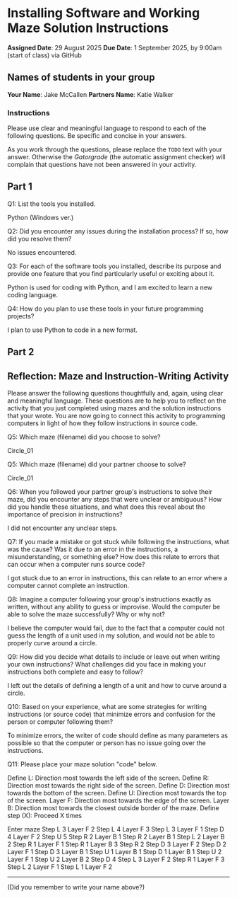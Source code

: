 # Installing Software and Working Maze Solution Instructions

**Assigned Date**: 29 August 2025
**Due Date**: 1 September 2025, by 9:00am (start of class) via GitHub

## Names of students in your group

**Your Name**: Jake McCallen
**Partners Name**: Katie Walker

### Instructions

Please use clear and meaningful language to respond to each of the following questions. Be specific and concise in your answers.

As you work through the questions, please replace the `TODO` text with your answer. Otherwise the *Gatorgrade* (the automatic assignment checker) will complain that questions have not been answered in your activity.

## Part 1

Q1: List the tools you installed.

Python (Windows ver.)

Q2: Did you encounter any issues during the installation process? If so, how did you resolve them?

No issues encountered.

Q3: For each of the software tools you installed, describe its purpose and provide one feature that you find particularly useful or exciting about it.

Python is used for coding with Python, and I am excited to learn a new coding language.

Q4: How do you plan to use these tools in your future programming projects?

I plan to use Python to code in a new format.

## Part 2

## Reflection: Maze and Instruction-Writing Activity

Please answer the following questions thoughtfully and, again, using clear and meaningful language. These questions are to help you to reflect on the activity that you just completed using mazes and the solution instructions that your wrote. You are now going to connect this activity to programming computers in light of how they follow instructions in source code.

Q5: Which maze (filename) did you choose to solve?

Circle_01

Q5: Which maze (filename) did your partner choose to solve?

Circle_01

Q6: When you followed your partner group's instructions to solve their maze, did you encounter any steps that were unclear or ambiguous? How did you handle these situations, and what does this reveal about the importance of precision in instructions?

I did not encounter any unclear steps.

Q7: If you made a mistake or got stuck while following the instructions, what was the cause? Was it due to an error in the instructions, a misunderstanding, or something else? How does this relate to errors that can occur when a computer runs source code?

I got stuck due to an error in instructions, this can relate to an error where a computer cannot complete an instruction.

Q8: Imagine a computer following your group's instructions exactly as written, without any ability to guess or improvise. Would the computer be able to solve the maze successfully? Why or why not?

I believe the computer would fail, due to the fact that a computer could not guess the length of a unit used in my solution, and would not be able to properly curve around a circle.

Q9: How did you decide what details to include or leave out when writing your own instructions? What challenges did you face in making your instructions both complete and easy to follow?

I left out the details of defining a length of a unit and how to curve around a circle.

Q10: Based on your experience, what are some strategies for writing instructions (or source code) that minimize errors and confusion for the person or computer following them?

To minimize errors, the writer of code should define as many parameters as possible so that the computer or person has no issue going over the instructions.

Q11: Please place your maze solution "code" below.

Define L: Direction most towards the left side of the screen.
Define R: Direction most towards the right side of the screen.
Define D: Direction most towards the bottom of the screen.
Define U: Direction most towards the top of the screen.
Layer F: Direction most towards the edge of the screen.
Layer B: Direction most towards the closest outside border of the maze.
Define step (X): Proceed X times


Enter maze
Step L 3
Layer F 2
Step L 4
Layer F 3
Step L 3
Layer F 1
Step D 4
Layer F 2
Step U 5
Step R 2
Layer B 1
Step R 2
Layer B 1
Step L 2
Layer B 2
Step R 1
Layer F 1
Step R 1
Layer B 3
Step R 2
Step D 3
Layer F 2
Step D 2
Layer F 1
Step D 3
Layer B 1
Step U 1
Layer B 1
Step D 1
Layer B 1
Step U 2
Layer F 1
Step U 2
Layer B 2
Step D 4
Step L 3
Layer F 2
Step R 1
Layer F 3
Step L 2
Layer F 1
Step L 1
Layer F 2

---
(Did you remember to write your name above?)
